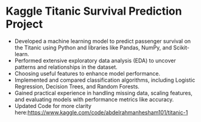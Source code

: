 # Kaggle Titanic Survival Prediction Project
- Developed a machine learning model to predict passenger survival on the Titanic using Python and libraries like Pandas, NumPy, and Scikit-learn.
- Performed extensive exploratory data analysis (EDA) to uncover patterns and relationships in the dataset.
- Choosing useful features to enhance model performance.
- Implemented and compared classification algorithms, including Logistic Regression, Decision Trees, and Random Forests.
- Gained practical experience in handling missing data, scaling features, and evaluating models with performance metrics like accuracy.
- Updated Code for more clarity here:https://www.kaggle.com/code/abdelrahmanhesham101/titanic-1





